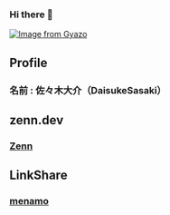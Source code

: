### Hi there 👋

[![Image from Gyazo](https://i.gyazo.com/d011b7212eda15ce579fd809522bf5bf.jpg)](https://gyazo.com/d011b7212eda15ce579fd809522bf5bf)

## Profile
### 名前 : 佐々木大介（DaisukeSasaki）

## zenn.dev
### [Zenn](https://zenn.dev/daisukesasaki)

## LinkShare
### [menamo](https://menamo.link/profiles/daisukesasaki)

<!--
**daisuke8000/daisuke8000** is a ✨ _special_ ✨ repository because its `README.md` (this file) appears on your GitHub profile.

Here are some ideas to get you started:

- 🔭 I’m currently working on ...
- 🌱 I’m currently learning ...
- 👯 I’m looking to collaborate on ...
- 🤔 I’m looking for help with ...
- 💬 Ask me about ...
- 📫 How to reach me: ...
- 😄 Pronouns: ...
- ⚡ Fun fact: ...
-->
